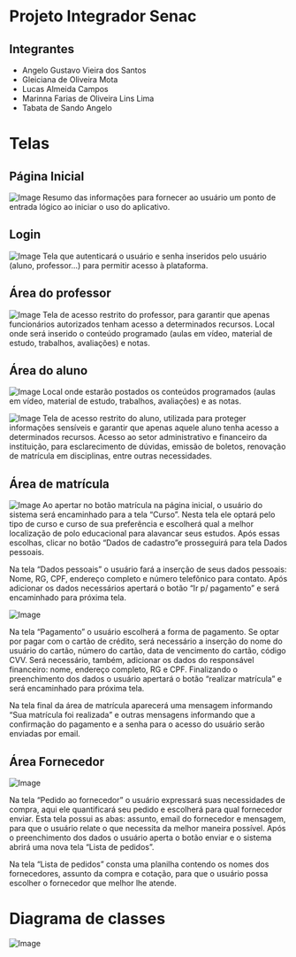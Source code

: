 # Projeto Integrador Senac

## Integrantes
- Angelo Gustavo Vieira dos Santos
- Gleiciana de Oliveira Mota
- Lucas Almeida Campos
- Marinna Farias de Oliveira Lins Lima
- Tabata de Sando Angelo

# Telas

## Página Inicial
![Image](./pagina_inicial.jpg)
Resumo das informações para fornecer ao usuário um ponto de entrada lógico ao iniciar o uso do aplicativo.

## Login
![Image](./pagina_login.jpg)
Tela que autenticará o usuário e senha inseridos pelo usuário (aluno, professor…) para permitir acesso à plataforma.

## Área do professor
![Image](./area_do_professor.jpg)
Tela de acesso restrito do professor, para garantir que apenas funcionários autorizados tenham acesso a determinados recursos. Local onde será inserido o conteúdo programado (aulas em vídeo, material de estudo, trabalhos, avaliações) e notas.

## Área do aluno
![Image](./area_do_aluno.jpg)
 Local onde estarão postados os conteúdos programados (aulas em vídeo, material de estudo, trabalhos, avaliações) e as notas.

![Image](./area_do_aluno_2.jpg)
Tela de acesso restrito do aluno, utilizada para proteger informações sensíveis e garantir que apenas aquele aluno tenha acesso a determinados recursos. Acesso ao setor administrativo e financeiro da instituição, para esclarecimento de dúvidas, emissão de boletos, renovação de matrícula em disciplinas, entre outras necessidades.

## Área de matrícula
![Image](./matricula_1.jpg)
Ao apertar no botão matrícula na página inicial, o usuário do sistema  será encaminhado para a tela “Curso”. Nesta tela ele optará pelo tipo de curso e curso de sua preferência e escolherá qual a melhor localização de polo educacional para alavancar seus estudos. Após essas escolhas, clicar no botão “Dados de cadastro”e prosseguirá para tela Dados pessoais.

Na tela “Dados pessoais” o usuário fará a inserção de seus dados pessoais: Nome, RG, CPF, endereço completo e número telefônico para contato. Após adicionar os dados necessários apertará o botão “Ir p/ pagamento” e será encaminhado para próxima tela.

![Image](./matricula_2.jpg)

Na tela “Pagamento” o usuário escolherá a forma de pagamento. Se optar por pagar com o cartão de crédito, será necessário a inserção do nome do usuário do cartão, número do cartão, data de vencimento do cartão, código CVV. Será necessário, também, adicionar os dados do responsável financeiro: nome, endereço completo, RG e CPF. Finalizando o preenchimento dos dados o usuário apertará o botão “realizar matrícula” e será encaminhado para próxima tela.

Na tela final da área de matrícula aparecerá uma mensagem informando “Sua matrícula foi realizada” e outras mensagens informando que a confirmação do pagamento e a senha para o acesso do usuário serão enviadas por email. 

## Área Fornecedor 

![Image](./fornecedor.jpg)

Na tela “Pedido ao fornecedor” o usuário expressará suas necessidades de compra, aqui ele quantificará seu pedido e escolherá para qual fornecedor enviar. Esta tela possui as abas: assunto, email do fornecedor e mensagem, para que o usuário relate o que necessita da melhor maneira possível. Após o preenchimento dos dados o usuário aperta o botão enviar e o sistema abrirá uma nova tela “Lista de pedidos”.

Na tela “Lista de pedidos” consta uma planilha contendo os nomes dos fornecedores, assunto da compra e cotação, para que o usuário possa escolher o fornecedor que melhor lhe atende.

# Diagrama de classes
![Image](./diagrama_classes.jpg)